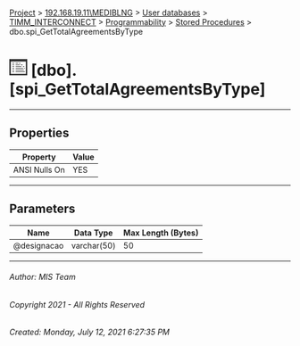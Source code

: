 #### 

[Project](../../../../../index.md) > [192.168.19.11\\MEDIBLNG](../../../../index.md) > [User databases](../../../index.md) > [TIMM_INTERCONNECT](../../index.md) > [Programmability](../index.md) > [Stored Procedures](Stored_Procedures.md) > dbo.spi_GetTotalAgreementsByType

# ![Stored Procedures](../../../../../Images/StoredProcedure32.png) [dbo].[spi_GetTotalAgreementsByType]

---

## <a name="#properties"></a>Properties

| Property | Value |
|---|---|
| ANSI Nulls On | YES |


---

## <a name="#parameters"></a>Parameters

| Name | Data Type | Max Length (Bytes) |
|---|---|---|
| @designacao | varchar(50) | 50 |


---

###### Author:  MIS Team

###### Copyright 2021 - All Rights Reserved

###### Created: Monday, July 12, 2021 6:27:35 PM

